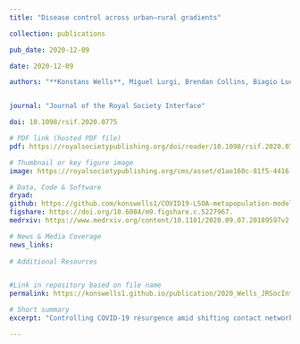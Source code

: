```yaml
---
title: "Disease control across urban–rural gradients"

collection: publications

pub_date: 2020-12-09

date: 2020-12-09 

authors: "**Konstans Wells**, Miguel Lurgi, Brendan Collins, Biagio Lucini, Rowland R Kao, Alun L Lloyd, Simon DW Frost, Mike B Gravenor"


journal: "Journal of the Royal Society Interface"

doi: 10.1098/rsif.2020.0775

# PDF link (hosted PDF file)
pdf: https://royalsocietypublishing.org/doi/reader/10.1098/rsif.2020.0775

# Thumbnail or key figure image
image: https://royalsocietypublishing.org/cms/asset/d1ae160c-81f5-4416-a752-bba497b61deb/rsif20200775f01.jpg

# Data, Code & Software
dryad: 
github: https://github.com/konswells1/COVID19-LSOA-metapopulation-model
figshare: https://doi.org/10.6084/m9.figshare.c.5227967.
medrxiv: https://www.medrxiv.org/content/10.1101/2020.09.07.20189597v2

# News & Media Coverage
news_links:
     
# Additional Resources


#Link in repository based on file name
permalink: https://konswells1.github.io/publication/2020_Wells_JRSocInterface  

# Short summary
excerpt: "Controlling COVID-19 resurgence amid shifting contact networks and social activity remains a major challenge. Using an individual-based metapopulation model across an urban–rural gradient in Wales, this study evaluated the effectiveness of various control strategies. The findings show that isolating symptomatic individuals or imposing local lockdowns has limited impact unless transmission rates are kept consistently low. Moreover, isolating non-symptomatic cases—enabled by robust testing and contact tracing was found to be critical for reducing epidemic size. The model also revealed that regional lockdowns become less effective in urban areas as travel frequency increases, highlighting the need for tailored, multi-scale interventions."

---
```

